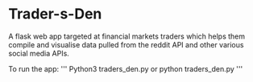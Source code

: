 # Trader-s-Den
A flask web app targeted at financial markets traders which helps them compile and visualise data pulled from the reddit API and other various social media APIs. 

To run the app: 
'''
Python3 traders_den.py
or
python traders_den.py
'''

